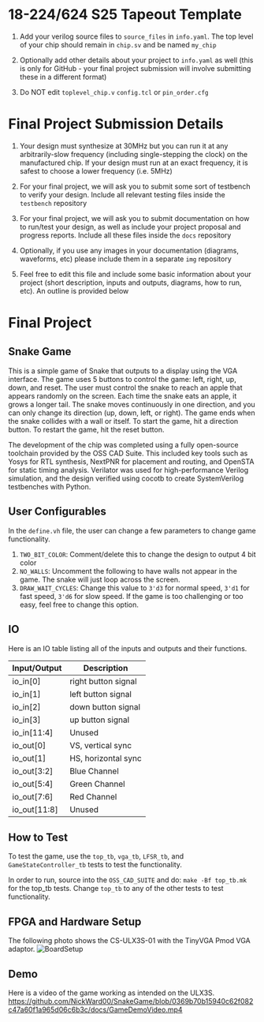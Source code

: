# 18-224/624 S25 Tapeout Template


1. Add your verilog source files to `source_files` in `info.yaml`. The top level of your chip should remain in `chip.sv` and be named `my_chip`

  
  

2. Optionally add other details about your project to `info.yaml` as well (this is only for GitHub - your final project submission will involve submitting these in a different format)

3. Do NOT edit `toplevel_chip.v`  `config.tcl` or `pin_order.cfg`

 # Final Project Submission Details 
  
1. Your design must synthesize at 30MHz but you can run it at any arbitrarily-slow frequency (including single-stepping the clock) on the manufactured chip. If your design must run at an exact frequency, it is safest to choose a lower frequency (i.e. 5MHz)

  

2. For your final project, we will ask you to submit some sort of testbench to verify your design. Include all relevant testing files inside the `testbench` repository



3. For your final project, we will ask you to submit documentation on how to run/test your design, as well as include your project proposal and progress reports. Include all these files inside the `docs` repository



4. Optionally, if you use any images in your documentation (diagrams, waveforms, etc) please include them in a separate `img` repository


5. Feel free to edit this file and include some basic information about your project (short description, inputs and outputs, diagrams, how to run, etc). An outline is provided below

# Final Project

## Snake Game

This is a simple game of Snake that outputs to a display using the VGA interface. The game uses 5 buttons to control the game: left, right, up, down, and reset. The user must control the snake to reach an apple that appears randomly on the screen. Each time the snake eats an apple, it grows a longer tail. The snake moves continuously in one direction, and you can only change its direction (up, down, left, or right). The game ends when the snake collides with a wall or itself. To start the game, hit a direction button. To restart the game, hit the reset button.

The development of the chip was completed using a fully open-source toolchain provided by the OSS CAD Suite. This included key tools such as Yosys for RTL synthesis, NextPNR for placement and routing, and OpenSTA for static timing analysis. Verilator was used for high-performance Verilog simulation, and the design verified using cocotb to create SystemVerilog testbenches with Python.

## User Configurables

In the `define.vh` file, the user can change a few parameters to change game functionality.
1. `TWO_BIT_COLOR`: Comment/delete this to change the design to output 4 bit color
2. `NO_WALLS`: Uncomment the following to have walls not appear in the game. The snake will just loop across the screen.
2. `DRAW_WAIT_CYCLES`: Change this value to `3'd3` for normal speed, `3'd1` for fast speed, `3'd6` for slow speed. If the game is too challenging or too easy, feel free to change this option.

## IO

Here is an IO table listing all of the inputs and outputs and their functions.

| Input/Output | Description|																
|--------------|--------------------------------------------------|
| io_in[0]     | right button signal                              |
| io_in[1]     | left button signal                               |
| io_in[2]     | down button signal                               |
| io_in[3]     | up button signal                                 |
| io_in[11:4]  | Unused                                           |
| io_out[0]    | VS, vertical sync                                |
| io_out[1]    | HS, horizontal sync                              |
| io_out[3:2]  | Blue Channel                                     |
| io_out[5:4]  | Green Channel                                    |
| io_out[7:6]  | Red Channel                                      |
| io_out[11:8] | Unused                                           |

## How to Test

To test the game, use the `top_tb`, `vga_tb`, `LFSR_tb`, and `GameStateController_tb` tests to test the functionality. 

In order to run, source into the `OSS_CAD_SUITE` and do: `make -Bf top_tb.mk` for the top_tb tests. Change `top_tb` to any of the other tests to test functionality.

## FPGA and Hardware Setup
The following photo shows the CS-ULX3S-01 with the TinyVGA Pmod VGA adaptor.
![BoardSetup](https://github.com/user-attachments/assets/7b50bd35-f102-4d88-b0d4-99c07c31cf5a)

## Demo
Here is a video of the game working as intended on the ULX3S.
https://github.com/NickWard00/SnakeGame/blob/0369b70b15940c62f082c47a60f1a965d06c6b3c/docs/GameDemoVideo.mp4

